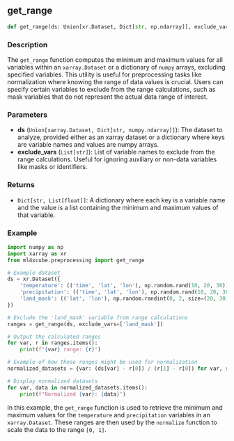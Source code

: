 ## get_range

```python
def get_range(ds: Union[xr.Dataset, Dict[str, np.ndarray]], exclude_vars:List[str] = list()) -> Dict[str, List[float]]
```

### Description
The `get_range` function computes the minimum and maximum values for all variables within an `xarray.Dataset` or a 
dictionary of `numpy` arrays, excluding specified variables. This utility is useful for preprocessing 
tasks like normalization where knowing the range of data values is crucial. Users can specify certain variables to 
exclude from the range calculations, such as mask variables that do not represent the actual data range of interest.

### Parameters
- **ds** (`Union[xarray.Dataset, Dict[str, numpy.ndarray]]`): The dataset to analyze, provided either as an xarray dataset or a dictionary where keys are variable names and values are numpy arrays.
- **exclude_vars** (`List[str]`): List of variable names to exclude from the range calculations. Useful for ignoring auxiliary or non-data variables like masks or identifiers.

### Returns
- `Dict[str, List[float]]`: A dictionary where each key is a variable name and the value is a list containing the minimum and maximum values of that variable.

### Example

```python
import numpy as np
import xarray as xr
from ml4xcube.preprocessing import get_range

# Example dataset
ds = xr.Dataset({
    'temperature': (('time', 'lat', 'lon'), np.random.rand(10, 20, 30)),
    'precipitation': (('time', 'lat', 'lon'), np.random.rand(10, 20, 30)),
    'land_mask': (('lat', 'lon'), np.random.randint(0, 2, size=(20, 30)))
})

# Exclude the 'land_mask' variable from range calculations
ranges = get_range(ds, exclude_vars=['land_mask'])

# Output the calculated ranges
for var, r in ranges.items():
    print(f"{var} range: {r}")

# Example of how these ranges might be used for normalization
normalized_datasets = {var: (ds[var] - r[0]) / (r[1] - r[0]) for var, r in ranges.items()}

# Display normalized datasets
for var, data in normalized_datasets.items():
    print(f"Normalized {var}: {data}")

```
In this example, the `get_range` function is used to retrieve the minimum and maximum values for the `temperature` and 
`precipitation` variables in an `xarray.Dataset`. These ranges are then used by the `normalize` function to scale the 
data to the range `[0, 1]`.
